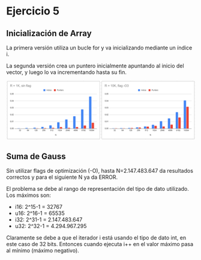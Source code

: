 # Ejercicio 5

## Inicialización de Array
La primera versión utiliza un bucle for y va inicializando mediante un índice i.

La segunda versión crea un puntero inicialmente apuntando al inicio del vector, y luego lo va 
incrementando hasta su fin.

![](./P1-E5-B.png)

## Suma de Gauss
Sin utilizar flags de optimización (-O), hasta N=2.147.483.647 da resultados correctos y para el siguiente N ya da ERROR.

El problema se debe al rango de representación del tipo de dato utilizado. Los máximos son:

* i16: 2^15-1 = 32767
* u16: 2^16-1 = 65535
* i32: 2^31-1 = 2.147.483.647
* u32: 2^32-1 = 4.294.967.295

Claramente se debe a que el iterador i está usando el tipo de dato int, en este caso de 32 bits. Entonces cuando ejecuta i++ en el valor máximo pasa al mínimo (máximo negativo).
